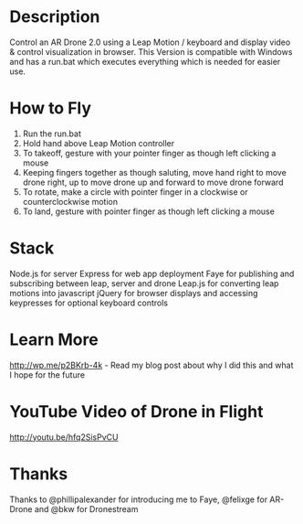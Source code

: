 Description
=======================

Control an AR Drone 2.0 using a Leap Motion / keyboard and display video & control visualization in browser.
This Version is compatible with Windows and has a run.bat which executes everything which is needed for easier use.

How to Fly
=======================

1. Run the run.bat
2. Hold hand above Leap Motion controller
3. To takeoff, gesture with your pointer finger as though left clicking a mouse
4. Keeping fingers together as though saluting, move hand right to move drone right, up to move drone up and forward to move drone forward
5. To rotate, make a circle with pointer finger in a clockwise or counterclockwise motion
6. To land, gesture with pointer finger as though left clicking a mouse

Stack
=======================

Node.js for server
Express for web app deployment
Faye for publishing and subscribing between leap, server and drone
Leap.js for converting leap motions into javascript
jQuery for browser displays and accessing keypresses for optional keyboard controls

Learn More
=======================

http://wp.me/p2BKrb-4k - Read my blog post about why I did this and what I hope for the future

YouTube Video of Drone in Flight
=======================

http://youtu.be/hfq2SisPvCU

Thanks
=======================

Thanks to @phillipalexander for introducing me to Faye, @felixge for AR-Drone and @bkw for Dronestream

